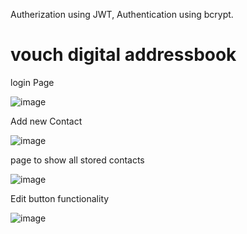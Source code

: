 Autherization using JWT, Authentication using bcrypt. 



# vouch digital addressbook

login Page 

![image](https://user-images.githubusercontent.com/76847651/172832181-f16835ac-cdb1-420b-bbbf-c2d9b4a8378b.png)

Add new Contact 

![image](https://user-images.githubusercontent.com/76847651/172832285-a82b4eaf-5a0d-488d-b1c4-403560d43dfb.png)

page to show all stored contacts 

![image](https://user-images.githubusercontent.com/76847651/172832336-0c6be164-bec4-4aa2-ade7-59b96fa41395.png)

Edit button functionality 

![image](https://user-images.githubusercontent.com/76847651/172832413-57e56bb5-00d4-457b-ad3a-b06e8d9ee424.png)
